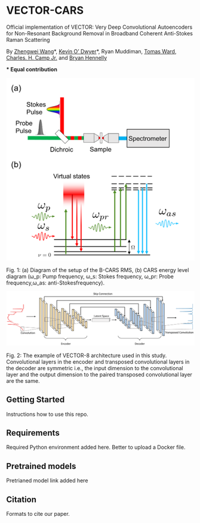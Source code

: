 # VECTOR-CARS
Official implementation of VECTOR: Very Deep Convolutional Autoencoders for Non-Resonant Background Removal in Broadband Coherent Anti-Stokes Raman Scattering 

By [Zhengwei Wang](https://villawang.github.io/)\*, [Kevin O’ Dwyer](https://www.maynoothuniversity.ie/people/kevin-o-dwyer)\*, Ryan Muddiman, [Tomas Ward](https://www.computing.dcu.ie/~tward/), [Charles. H. Camp Jr.](https://scholar.google.com/citations?user=FuQ26PQAAAAJ&hl=en) and [Bryan Hennelly](https://scholar.google.com/citations?user=UwRiAWAAAAAJ&hl=en)

**\* Equal contribution**

<p align="center"><img src="./imgs/Figure 1.png" width="600px"></img> 

Fig. 1: (a) Diagram of the setup of the B-CARS RMS, (b) CARS energy level diagram (ω_p: Pump frequency, ω_s: Stokes frequency, ω_pr: Probe frequency,ω_as: anti-Stokesfrequency).

<p align="center"><img src="./imgs/CAE_architecture-1.png" width="800px"></img> 

Fig. 2: The example of VECTOR-8 architecture used in this study. Convolutional layers in the encoder and transposed convolutional layers in the decoder are symmetric i.e., the input dimension to the convolutional layer and the output dimension to the paired transposed convolutional layer are the same.


## Getting Started 
Instructions how to use this repo.

## Requirements 
Required Python environment added here. Better to upload a Docker file.


## Pretrained models
Pretrianed model link added here


## Citation
Formats to cite our paper.
